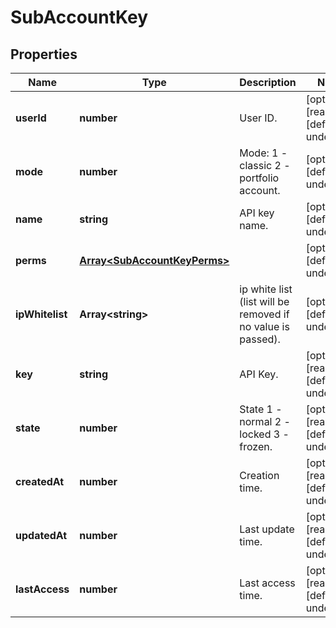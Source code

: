 # SubAccountKey

## Properties

Name | Type | Description | Notes
------------ | ------------- | ------------- | -------------
**userId** | **number** | User ID. | [optional] [readonly] [default to undefined]
**mode** | **number** | Mode: 1 - classic 2 - portfolio account. | [optional] [default to undefined]
**name** | **string** | API key name. | [optional] [default to undefined]
**perms** | [**Array&lt;SubAccountKeyPerms&gt;**](SubAccountKeyPerms.md) |  | [optional] [default to undefined]
**ipWhitelist** | **Array&lt;string&gt;** | ip white list (list will be removed if no value is passed). | [optional] [default to undefined]
**key** | **string** | API Key. | [optional] [readonly] [default to undefined]
**state** | **number** | State 1 - normal 2 - locked 3 - frozen. | [optional] [readonly] [default to undefined]
**createdAt** | **number** | Creation time. | [optional] [readonly] [default to undefined]
**updatedAt** | **number** | Last update time. | [optional] [readonly] [default to undefined]
**lastAccess** | **number** | Last access time. | [optional] [readonly] [default to undefined]

